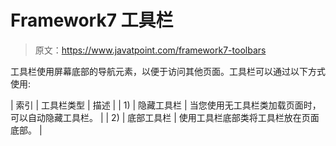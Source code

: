 # Framework7 工具栏

> 原文：<https://www.javatpoint.com/framework7-toolbars>

工具栏使用屏幕底部的导航元素，以便于访问其他页面。工具栏可以通过以下方式使用:

| 索引 | 工具栏类型 | 描述 |
| 1) | 隐藏工具栏 | 当您使用无工具栏类加载页面时，可以自动隐藏工具栏。 |
| 2) | 底部工具栏 | 使用工具栏底部类将工具栏放在页面底部。 |